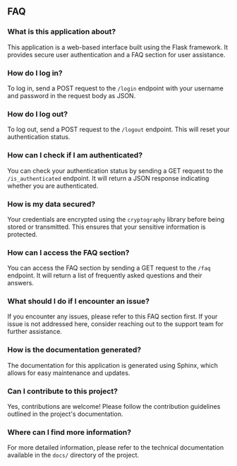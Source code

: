 ## FAQ

### What is this application about?
This application is a web-based interface built using the Flask framework. It provides secure user authentication and a FAQ section for user assistance.

### How do I log in?
To log in, send a POST request to the `/login` endpoint with your username and password in the request body as JSON.

### How do I log out?
To log out, send a POST request to the `/logout` endpoint. This will reset your authentication status.

### How can I check if I am authenticated?
You can check your authentication status by sending a GET request to the `/is_authenticated` endpoint. It will return a JSON response indicating whether you are authenticated.

### How is my data secured?
Your credentials are encrypted using the `cryptography` library before being stored or transmitted. This ensures that your sensitive information is protected.

### How can I access the FAQ section?
You can access the FAQ section by sending a GET request to the `/faq` endpoint. It will return a list of frequently asked questions and their answers.

### What should I do if I encounter an issue?
If you encounter any issues, please refer to this FAQ section first. If your issue is not addressed here, consider reaching out to the support team for further assistance.

### How is the documentation generated?
The documentation for this application is generated using Sphinx, which allows for easy maintenance and updates.

### Can I contribute to this project?
Yes, contributions are welcome! Please follow the contribution guidelines outlined in the project's documentation.

### Where can I find more information?
For more detailed information, please refer to the technical documentation available in the `docs/` directory of the project.
